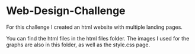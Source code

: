 # Web-Design-Challenge


For this challenge I created an html website with multiple landing pages.

You can find the html files in the html files folder. The images I used for the graphs are also in this folder, as well as the style.css page.

